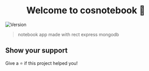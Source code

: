 <h1 align="center">Welcome to cosnotebook 👋</h1>
<p>
  <img alt="Version" src="https://img.shields.io/badge/version-1.0.0-blue.svg?cacheSeconds=2592000" />
</p>

> notebook app made with rect express mongodb

## Show your support

Give a ⭐️ if this project helped you!
